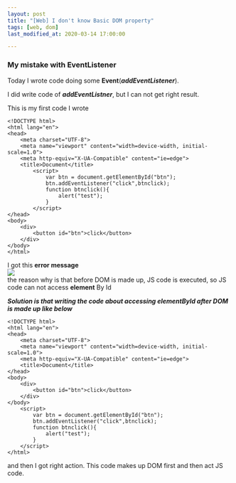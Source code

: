 ```yaml
---
layout: post
title: "[Web] I don't know Basic DOM property"
tags: [web, dom]
last_modified_at: 2020-03-14 17:00:00

---
```

### My mistake with EventListener

Today I wrote code doing some **Event**(***addEventListener***).

I did write code of ***addEventListner***, but I can not get right result.

This is my first code I wrote

```
<!DOCTYPE html>
<html lang="en">
<head>
    <meta charset="UTF-8">
    <meta name="viewport" content="width=device-width, initial-scale=1.0">
    <meta http-equiv="X-UA-Compatible" content="ie=edge">
    <title>Document</title>
        <script>
            var btn = document.getElementById("btn");
            btn.addEventListener("click",btnclick);
            function btnclick(){
                alert("test");
            }
        </script>
</head>
<body>
    <div>
        <button id="btn">click</button>
    </div>
</body>
</html>
```
I got this **error message**</br>
![](/assets/images/null.png)</br>
the reason why is that before DOM is made up, JS code is executed, so JS code can not access **element** By Id


***Solution is that writing the code about accessing elementById after DOM is made up like below***

```
<!DOCTYPE html>
<html lang="en">
<head>
    <meta charset="UTF-8">
    <meta name="viewport" content="width=device-width, initial-scale=1.0">
    <meta http-equiv="X-UA-Compatible" content="ie=edge">
    <title>Document</title>
</head>
<body>
    <div>
        <button id="btn">click</button>
    </div>
</body>
    <script>
        var btn = document.getElementById("btn");
        btn.addEventListener("click",btnclick);
        function btnclick(){
            alert("test");
        }
    </script>
</html>
```
and then I got right action. This code makes up DOM first and then act JS code.